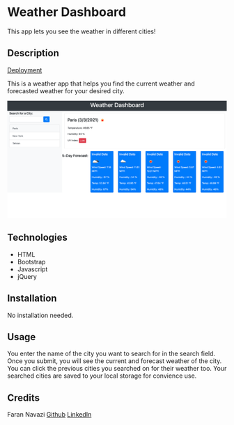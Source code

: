# Weather Dashboard

This app lets you see the weather in different cities!

## Description

[Deployment](https://farannavazi.github.io/weather-app/)

This is a weather app that helps you find the current weather and forecasted weather for your desired city.

![Screenshot](./assets/ScreenShot.png)

## Technologies

- HTML
- Bootstrap
- Javascript
- jQuery

## Installation

No installation needed.

## Usage

You enter the name of the city you want to search for in the search field. Once you submit, you will see the current and forecast weather of the city. You can click the previous cities you searched on for their weather too. Your searched cities are saved to your local storage for convience use.

## Credits

Faran Navazi
[Github](https://github.com/FaranNavazi)
[LinkedIn](https://www.linkedin.com/in/farannavazi/)

